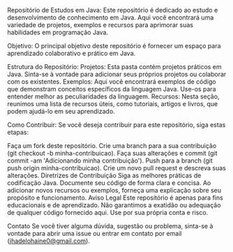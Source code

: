 Repositório de Estudos em Java:
Este repositório é dedicado ao estudo e desenvolvimento de conhecimento em Java. Aqui você encontrará uma variedade de projetos, exemplos e recursos para aprimorar suas habilidades em programação Java.

Objetivo:
O principal objetivo deste repositório é fornecer um espaço para aprendizado colaborativo e prático em Java. 

Estrutura do Repositório:
Projetos: Esta pasta contém projetos práticos em Java. Sinta-se à vontade para adicionar seus próprios projetos ou colaborar com os existentes.
Exemplos: Aqui você encontrará exemplos de código que demonstram conceitos específicos da linguagem Java. Use-os para entender melhor as peculiaridades da linguagem.
Recursos: Nesta seção, reunimos uma lista de recursos úteis, como tutoriais, artigos e livros, que podem ajudá-lo em seu aprendizado.

Como Contribuir:
Se você deseja contribuir para este repositório, siga estas etapas:

Faça um fork deste repositório.
Crie uma branch para a sua contribuição (git checkout -b minha-contribuicao).
Faça suas alterações e commit (git commit -am 'Adicionando minha contribuição').
Push para a branch (git push origin minha-contribuicao).
Crie um novo pull request e descreva suas alterações.
Diretrizes de Contribuição
Siga as melhores práticas de codificação Java.
Documente seu código de forma clara e concisa.
Ao adicionar novos recursos ou exemplos, forneça uma explicação sobre seu propósito e funcionamento.
Aviso Legal
Este repositório é apenas para fins educacionais e de aprendizado. Não garantimos a exatidão ou adequação de qualquer código fornecido aqui. Use por sua própria conta e risco.

Contato
Se você tiver alguma dúvida, sugestão ou problema, sinta-se à vontade para abrir uma issue ou entrar em contato por email (jhadelohaine0@gmail.com).
